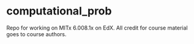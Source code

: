 # computational_prob

Repo for working on MITx 6.008.1x on EdX. All credit for course material goes to course authors. 
